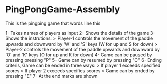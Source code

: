 # PingPongGame-Assembly

This is the pingping game that words line this 

1- Takes names of players as input 
2- Shows the details of the game 
3- Shows the instrutions: 
    > Player-1 controls the movement of the paddle upwards and downward by 'W' and 'S' keys (W for up and S for down)
    > Player-2 controls the movement of the paddle upwards and downward by 'O' and 'K' keys (O for up and K for down)
4- Game can be paused by pressing pressing "P"
5- Game can by resumed by pressing "C"
6- Ending criteris, Game can be ended in three ways:
    > If player 1 exceeds specified scores 
    > If player 2 exceeds specifies scores 
    > Game can by ended by pressing "E"
 7- At the end marks are shown
